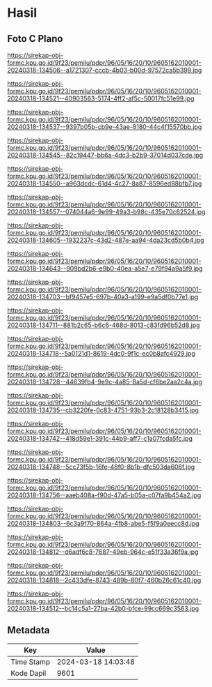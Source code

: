 # Hasil

## Foto C Plano

https://sirekap-obj-formc.kpu.go.id/9f23/pemilu/pdpr/96/05/16/20/10/9605162010001-20240318-134506--a1721307-cccb-4b03-b00d-97572ca5b399.jpg

https://sirekap-obj-formc.kpu.go.id/9f23/pemilu/pdpr/96/05/16/20/10/9605162010001-20240318-134521--40903563-5174-4ff2-af5c-50017fc51e99.jpg

https://sirekap-obj-formc.kpu.go.id/9f23/pemilu/pdpr/96/05/16/20/10/9605162010001-20240318-134537--9397b05b-cb9e-43ae-8180-44c4f15570bb.jpg

https://sirekap-obj-formc.kpu.go.id/9f23/pemilu/pdpr/96/05/16/20/10/9605162010001-20240318-134545--82c19447-bb6a-4dc3-b2b9-37014d037cde.jpg

https://sirekap-obj-formc.kpu.go.id/9f23/pemilu/pdpr/96/05/16/20/10/9605162010001-20240318-134550--a963dcdc-61d4-4c27-8a87-8596ed88bfb7.jpg

https://sirekap-obj-formc.kpu.go.id/9f23/pemilu/pdpr/96/05/16/20/10/9605162010001-20240318-134557--074044a6-9e99-49a3-b98c-435e70c62524.jpg

https://sirekap-obj-formc.kpu.go.id/9f23/pemilu/pdpr/96/05/16/20/10/9605162010001-20240318-134605--1932237c-43d2-487e-aa94-4da23cd5b0b4.jpg

https://sirekap-obj-formc.kpu.go.id/9f23/pemilu/pdpr/96/05/16/20/10/9605162010001-20240318-134643--909bd2b6-e9b0-40ea-a5e7-e79f94a9a5f9.jpg

https://sirekap-obj-formc.kpu.go.id/9f23/pemilu/pdpr/96/05/16/20/10/9605162010001-20240318-134703--bf9457e5-697b-40a3-a199-e9a5df0b77e1.jpg

https://sirekap-obj-formc.kpu.go.id/9f23/pemilu/pdpr/96/05/16/20/10/9605162010001-20240318-134711--881b2c65-b6c6-468d-8013-c83fd96b52d8.jpg

https://sirekap-obj-formc.kpu.go.id/9f23/pemilu/pdpr/96/05/16/20/10/9605162010001-20240318-134718--5a0121d1-8619-4dc0-9f1c-ec0b8afc4929.jpg

https://sirekap-obj-formc.kpu.go.id/9f23/pemilu/pdpr/96/05/16/20/10/9605162010001-20240318-134728--44639fb4-9e9c-4a85-8a5d-cf6be2aa2c4a.jpg

https://sirekap-obj-formc.kpu.go.id/9f23/pemilu/pdpr/96/05/16/20/10/9605162010001-20240318-134735--cb3220fe-0c83-4751-93b3-2c18128b3415.jpg

https://sirekap-obj-formc.kpu.go.id/9f23/pemilu/pdpr/96/05/16/20/10/9605162010001-20240318-134742--418d59e1-391c-44b9-aff7-c1a07fcda5fc.jpg

https://sirekap-obj-formc.kpu.go.id/9f23/pemilu/pdpr/96/05/16/20/10/9605162010001-20240318-134748--5cc73f5b-16fe-48f0-8b1b-dfc503da606f.jpg

https://sirekap-obj-formc.kpu.go.id/9f23/pemilu/pdpr/96/05/16/20/10/9605162010001-20240318-134756--aaeb408a-f90d-47a5-b05a-c07fa9b454a2.jpg

https://sirekap-obj-formc.kpu.go.id/9f23/pemilu/pdpr/96/05/16/20/10/9605162010001-20240318-134803--6c3a9f70-864a-4fb8-abe5-f5f9a0eecc8d.jpg

https://sirekap-obj-formc.kpu.go.id/9f23/pemilu/pdpr/96/05/16/20/10/9605162010001-20240318-134812--d6adf6c8-7687-49eb-964c-e51f33a36f9a.jpg

https://sirekap-obj-formc.kpu.go.id/9f23/pemilu/pdpr/96/05/16/20/10/9605162010001-20240318-134818--2c433dfe-8743-489b-80f7-460b26c61c40.jpg

https://sirekap-obj-formc.kpu.go.id/9f23/pemilu/pdpr/96/05/16/20/10/9605162010001-20240318-134512--bc14c5a1-27ba-42b0-bfce-99cc669c3563.jpg


## Metadata

| Key        | Value               |
| ---------- | ------------------- |
| Time Stamp | 2024-03-18 14:03:48 |
| Kode Dapil | 9601                |




